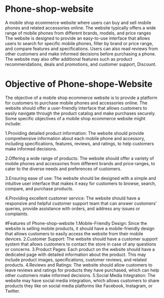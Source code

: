 # Phone-shop-website
A mobile shop ecommerce website  where users can buy and sell mobile phones and related accessories online. The website typically offers a wide range of mobile phones from different brands, models, and price ranges
The website is designed to provide an easy-to-use interface that allows users to search for specific mobile phones, filter by brand or price range, and compare features and specifications. Users can also read reviews from other customers and make informed decisions before purchasing a phone.
The website may also offer additional features such as product recommendations, deals and promotions, and customer support, Discount.

# Objective of Phone-shope-Website
The objective of a mobile shop ecommerce website is to provide a platform for customers to purchase mobile phones and accessories online. The website should offer a user-friendly interface that allows customers to easily navigate through the product catalog and make purchases securely.
  Some specific objectives of a mobile shop ecommerce website might include:

1.Providing detailed product information: The website should provide comprehensive information about each mobile phone and accessory, including specifications, features, reviews, and ratings, to help customers make informed decisions.

2.Offering a wide range of products: The website should offer a variety of mobile phones and accessories from different brands and price ranges, to cater to the diverse needs and preferences of customers.

3.Ensuring ease of use: The website should be designed with a simple and intuitive user interface that makes it easy for customers to browse, search, compare, and purchase products.

4.Providing excellent customer service: The website should have a responsive and helpful customer support team that can answer customers' queries, provide assistance with orders, and address any issues or complaints.

#Features of Phone-shop-website
1.Mobile-Friendly Design: Since the website is selling mobile products, it should have a mobile-friendly design that allows customers to easily access the website from their mobile devices.
2.Customer Support: The website should have a customer support system that allows customers to contact the store in case of any questions or concerns.
3.Product Pages: Each product on the website should have a dedicated page with detailed information about the product. This may include product images, specifications, customer reviews, and related products.
4.Reviews and Ratings: The website should allow customers to leave reviews and ratings for products they have purchased, which can help other customers make informed decisions.
5.Social Media Integration: The website may have social media integration, which allows customers to share products they like on social media platforms like Facebook, Instagram, or Twitter.






